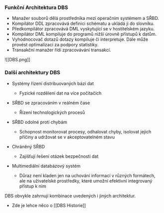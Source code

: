 ### Funkční Architektura DBS

- Manažer souborů dělá prostředníka mezi operačním systémem a SŘBD.
- Kompilátor DDL zpracovává definici schématu a ukládá ji do slovníku.
- Předkompilátor zpracovává DML vyskytující se v hostitelském jazyku.
- Kompilátor DML kompiluje do programů nižší úrovně přístupů k datům.
- Vyhodnocovač dotazů dotazy kompiluje či interpretuje. Dále může provést optimalizaci za podpory statistiky.
- Transakční manažer řídí zpracovávání transakcí.

![[DBS.png]]

### Další architektury DBS
   

- Systémy řízení distribuovaných bází dat
	- Fyzické rozdělení dat na více počítačích

- SŘBD se zpracováním v reálném čase
	- Řízení technologických procesů

- SŘBD odolné proti chybám
	- Schopnost monitorovat procesy, odhalovat chyby, isolovat jejich příčiny a udržovat se v akceptovatelném stavu

- Chráněný SŘBD
	- Zajišťují řešení otázek bezpečnosti dat

- Multimediální databázový systém
	- Důraz není kladen jen na uchování informací v různých formátech, ale na uživatelské prostředky, které umožní efektivní integrovaný přístup k nim

DBS obvykle zahrnují kombinace uvedených i jiných architektur.

- Zde je lehce něco o [[DBS Historie]]
